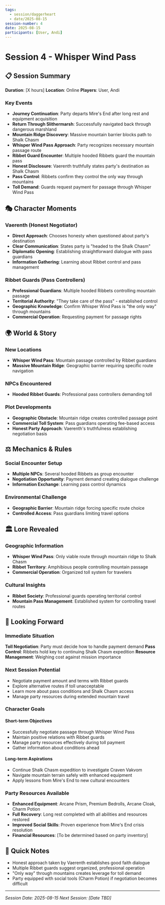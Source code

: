 ```yaml
---
tags:
  - session/daggerheart
  - date/2025-08-15
session-number: 4
date: 2025-08-15
participants: [User, Andi]
---
```


# Session 4 - Whisper Wind Pass

## 📋 Session Summary
**Duration**: [X hours]
**Location**: Online
**Players**: User, Andi

### Key Events
- **Journey Continuation**: Party departs Mire's End after long rest and equipment acquisition
- **Return Through Slithermarsh**: Successfully navigated back through dangerous marshland
- **Mountain Ridge Discovery**: Massive mountain barrier blocks path to Shalk Chasm
- **Whisper Wind Pass Approach**: Party recognizes necessary mountain passage route
- **Ribbet Guard Encounter**: Multiple hooded Ribbets guard the mountain pass
- **Honest Disclosure**: Vaerenth truthfully states party's destination as Shalk Chasm
- **Pass Control**: Ribbets confirm they control the only way through mountains
- **Toll Demand**: Guards request payment for passage through Whisper Wind Pass

## 🎭 Character Moments

### Vaerenth (Honest Negotiator)
- **Direct Approach**: Chooses honesty when questioned about party's destination
- **Clear Communication**: States party is "headed to the Shalk Chasm"
- **Diplomatic Opening**: Establishing straightforward dialogue with pass guardians
- **Information Gathering**: Learning about Ribbet control and pass management

### Ribbet Guards (Pass Controllers)
- **Professional Guardians**: Multiple hooded Ribbets controlling mountain passage
- **Territorial Authority**: "They take care of the pass" - established control
- **Geographic Knowledge**: Confirm Whisper Wind Pass is "the only way" through mountains
- **Commercial Operation**: Requesting payment for passage rights

## 🌍 World & Story

### New Locations
- **Whisper Wind Pass**: Mountain passage controlled by Ribbet guardians
- **Massive Mountain Ridge**: Geographic barrier requiring specific route navigation

### NPCs Encountered
- **Hooded Ribbet Guards**: Professional pass controllers demanding toll

### Plot Developments
- **Geographic Obstacle**: Mountain ridge creates controlled passage point
- **Commercial Toll System**: Pass guardians operating fee-based access
- **Honest Party Approach**: Vaerenth's truthfulness establishing negotiation basis

## ⚖️ Mechanics & Rules

### Social Encounter Setup
- **Multiple NPCs**: Several hooded Ribbets as group encounter
- **Negotiation Opportunity**: Payment demand creating dialogue challenge
- **Information Exchange**: Learning pass control dynamics

### Environmental Challenge
- **Geographic Barrier**: Mountain ridge forcing specific route choice
- **Controlled Access**: Pass guardians limiting travel options

## 🏛️ Lore Revealed

### Geographic Information
- **Whisper Wind Pass**: Only viable route through mountain ridge to Shalk Chasm
- **Ribbet Territory**: Amphibious people controlling mountain passage
- **Commercial Operation**: Organized toll system for travelers

### Cultural Insights
- **Ribbet Society**: Professional guards operating territorial control
- **Mountain Pass Management**: Established system for controlling travel routes

## 🔮 Looking Forward

### Immediate Situation
**Toll Negotiation**: Party must decide how to handle payment demand
**Pass Control**: Ribbets hold key to continuing Shalk Chasm expedition
**Resource Management**: Weighing cost against mission importance

### Next Session Potential
- Negotiate payment amount and terms with Ribbet guards
- Explore alternative routes if toll unacceptable
- Learn more about pass conditions and Shalk Chasm access
- Manage party resources during extended mountain travel

### Character Goals

#### Short-term Objectives
- Successfully negotiate passage through Whisper Wind Pass
- Maintain positive relations with Ribbet guards
- Manage party resources effectively during toll payment
- Gather information about conditions ahead

#### Long-term Aspirations
- Continue Shalk Chasm expedition to investigate Craven Vakvom
- Navigate mountain terrain safely with enhanced equipment
- Apply lessons from Mire's End to new cultural encounters

### Party Resources Available
- **Enhanced Equipment**: Arcane Prism, Premium Bedrolls, Arcane Cloak, Charm Potion
- **Full Recovery**: Long rest completed with all abilities and resources restored
- **Improved Social Skills**: Proven experience from Mire's End crisis resolution
- **Financial Resources**: [To be determined based on party inventory]

## 📝 Quick Notes
- Honest approach taken by Vaerenth establishes good faith dialogue
- Multiple Ribbet guards suggest organized, professional operation
- "Only way" through mountains creates leverage for toll demand
- Party equipped with social tools (Charm Potion) if negotiation becomes difficult

---
*Session Date: 2025-08-15*
*Next Session: [Date TBD]*